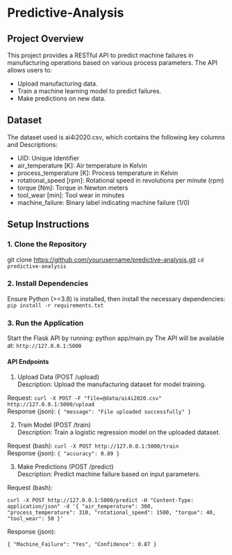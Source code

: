 # Predictive-Analysis
## Project Overview
 This project provides a RESTful API to predict machine failures in manufacturing operations based on various process parameters. The API allows users to: </br>

- Upload manufacturing data. </br>
- Train a machine learning model to predict failures.</br>
- Make predictions on new data.</br>

## Dataset
The dataset used is ai4i2020.csv, which contains the following key columns and Descriptions:

- UID:	Unique Identifier</br>
- air_temperature [K]:	Air temperature in Kelvin</br>
- process_temperature [K]:	Process temperature in Kelvin</br>
- rotational_speed [rpm]:	Rotational speed in revolutions per minute (rpm)</br>
- torque [Nm]:	Torque in Newton meters</br>
- tool_wear [min]:	Tool wear in minutes</br>
- machine_failure:	Binary label indicating machine failure (1/0)</br>

## Setup Instructions
### 1. Clone the Repository
git clone https://github.com/yourusername/predictive-analysis.git
`cd predictive-analysis`
### 2. Install Dependencies
Ensure Python (>=3.8) is installed, then install the necessary dependencies:
`pip install -r requirements.txt`
### 3. Run the Application
Start the Flask API by running:
python app/main.py
The API will be available at: `http://127.0.0.1:5000`

#### API Endpoints
1. Upload Data (POST /upload) </br>
Description:
Upload the manufacturing dataset for model training.

Request:
`curl -X POST -F "file=@data/ai4i2020.csv" http://127.0.0.1:5000/upload` </br>
Response (json):
`{
  "message": "File uploaded successfully"
}`

2. Train Model (POST /train) </br>
Description:
Train a logistic regression model on the uploaded dataset.

Request (bash): `curl -X POST http://127.0.0.1:5000/train` </br>
Response (json):
`{
  "accuracy": 0.89
}`

3. Make Predictions (POST /predict) </br>
Description:
Predict machine failure based on input parameters.

Request (bash): </br>

`curl -X POST http://127.0.0.1:5000/predict -H "Content-Type: application/json" -d '{
    "air_temperature": 300, 
    "process_temperature": 310,
    "rotational_speed": 1500,
    "torque": 40,
    "tool_wear": 50
}'`
</br>

Response (json):

`{
  "Machine_Failure": "Yes",
  "Confidence": 0.87
}`
